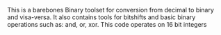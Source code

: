 This is a barebones Binary toolset for conversion from decimal to binary and visa-versa. It also contains tools for bitshifts and basic binary operations such as: and, or, xor. This code operates on 16 bit integers
